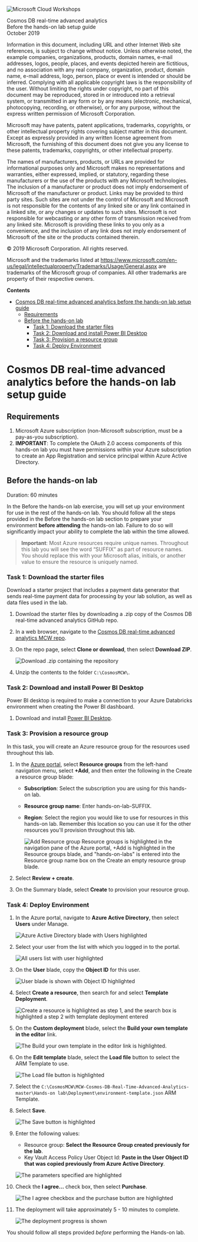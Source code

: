 ![](https://github.com/Microsoft/MCW-Template-Cloud-Workshop/raw/master/Media/ms-cloud-workshop.png 'Microsoft Cloud Workshops')

<div class="MCWHeader1">
Cosmos DB real-time advanced analytics
</div>

<div class="MCWHeader2">
Before the hands-on lab setup guide
</div>

<div class="MCWHeader3">
October 2019
</div>

Information in this document, including URL and other Internet Web site references, is subject to change without notice. Unless otherwise noted, the example companies, organizations, products, domain names, e-mail addresses, logos, people, places, and events depicted herein are fictitious, and no association with any real company, organization, product, domain name, e-mail address, logo, person, place or event is intended or should be inferred. Complying with all applicable copyright laws is the responsibility of the user. Without limiting the rights under copyright, no part of this document may be reproduced, stored in or introduced into a retrieval system, or transmitted in any form or by any means (electronic, mechanical, photocopying, recording, or otherwise), or for any purpose, without the express written permission of Microsoft Corporation.

Microsoft may have patents, patent applications, trademarks, copyrights, or other intellectual property rights covering subject matter in this document. Except as expressly provided in any written license agreement from Microsoft, the furnishing of this document does not give you any license to these patents, trademarks, copyrights, or other intellectual property.

The names of manufacturers, products, or URLs are provided for informational purposes only and Microsoft makes no representations and warranties, either expressed, implied, or statutory, regarding these manufacturers or the use of the products with any Microsoft technologies. The inclusion of a manufacturer or product does not imply endorsement of Microsoft of the manufacturer or product. Links may be provided to third party sites. Such sites are not under the control of Microsoft and Microsoft is not responsible for the contents of any linked site or any link contained in a linked site, or any changes or updates to such sites. Microsoft is not responsible for webcasting or any other form of transmission received from any linked site. Microsoft is providing these links to you only as a convenience, and the inclusion of any link does not imply endorsement of Microsoft of the site or the products contained therein.

© 2019 Microsoft Corporation. All rights reserved.

Microsoft and the trademarks listed at <https://www.microsoft.com/en-us/legal/intellectualproperty/Trademarks/Usage/General.aspx> are trademarks of the Microsoft group of companies. All other trademarks are property of their respective owners.

**Contents**

<!-- TOC -->

- [Cosmos DB real-time advanced analytics before the hands-on lab setup guide](#cosmos-db-real-time-advanced-analytics-before-the-hands-on-lab-setup-guide)
  - [Requirements](#requirements)
  - [Before the hands-on lab](#before-the-hands-on-lab)
    - [Task 1: Download the starter files](#task-1-download-the-starter-files)
    - [Task 2: Download and install Power BI Desktop](#task-2-download-and-install-power-bi-desktop)
    - [Task 3: Provision a resource group](#task-3-provision-a-resource-group)
    - [Task 4: Deploy Environment](#task-4-deploy-environment)

<!-- /TOC -->

# Cosmos DB real-time advanced analytics before the hands-on lab setup guide

## Requirements

1. Microsoft Azure subscription (non-Microsoft subscription, must be a pay-as-you subscription).
2. **IMPORTANT**: To complete the OAuth 2.0 access components of this hands-on lab you must have permissions within your Azure subscription to create an App Registration and service principal within Azure Active Directory.

## Before the hands-on lab

Duration: 60 minutes

In the Before the hands-on lab exercise, you will set up your environment for use in the rest of the hands-on lab. You should follow all the steps provided in the Before the hands-on lab section to prepare your environment **before attending** the hands-on lab. Failure to do so will significantly impact your ability to complete the lab within the time allowed.

> **Important**: Most Azure resources require unique names. Throughout this lab you will see the word “SUFFIX” as part of resource names. You should replace this with your Microsoft alias, initials, or another value to ensure the resource is uniquely named.

### Task 1: Download the starter files

Download a starter project that includes a payment data generator that sends real-time payment data for processing by your lab solution, as well as data files used in the lab.

1. Download the starter files by downloading a .zip copy of the Cosmos DB real-time advanced analytics GitHub repo.

2. In a web browser, navigate to the [Cosmos DB real-time advanced analytics MCW repo](https://github.com/Microsoft/MCW-Cosmos-DB-Real-Time-Advanced-Analytics).

3. On the repo page, select **Clone or download**, then select **Download ZIP**.

   ![Download .zip containing the repository](media/git-hub-download-repo.png 'Download ZIP')

4. Unzip the contents to the folder `C:\CosmosMCW\`.

### Task 2: Download and install Power BI Desktop

Power BI desktop is required to make a connection to your Azure Databricks environment when creating the Power BI dashboard.

1. Download and install [Power BI Desktop](https://powerbi.microsoft.com/desktop/).

### Task 3: Provision a resource group

In this task, you will create an Azure resource group for the resources used throughout this lab.

1. In the [Azure portal](https://portal.azure.com), select **Resource groups** from the left-hand navigation menu, select **+Add**, and then enter the following in the Create a resource group blade:

   - **Subscription**: Select the subscription you are using for this hands-on lab.

   - **Resource group name**: Enter hands-on-lab-SUFFIX.

   - **Region**: Select the region you would like to use for resources in this hands-on lab. Remember this location so you can use it for the other resources you'll provision throughout this lab.

     ![Add Resource group Resource groups is highlighted in the navigation pane of the Azure portal, +Add is highlighted in the Resource groups blade, and "hands-on-labs" is entered into the Resource group name box on the Create an empty resource group blade.](./media/create-resource-group.png 'Create resource group')

2. Select **Review + create**.

3. On the Summary blade, select **Create** to provision your resource group.

### Task 4: Deploy Environment

1. In the Azure portal, navigate to **Azure Active Directory**, then select **Users** under Manage.

   ![Azure Active Directory blade with Users highlighted](media/deploy-azure-ad-users-link.png 'Azure Active Directory blade with Users highlighted')

2. Select your user from the list with which you logged in to the portal.

   ![All users list with user highlighted](media/deploy-azure-ad-user-list.png 'All users list with user highlighted')

3. On the **User** blade, copy the **Object ID** for this user.

   ![User blade is shown with Object ID highlighted](media/deploy-azure-ad-user-object-id.png 'User blade is shown with Object ID highlighted')

4. Select **Create a resource**, then search for and select **Template Deployment**.

   ![Create a resource is highlighted as step 1, and the search box is highlighted a step 2 with template deployment entered](media/deploy-create-resource-search-template-deployment.png 'Create a resource is highlighted as step 1, and the search box is highlighted a step 2 with template deployment entered')

5. On the **Custom deployment** blade, select the **Build your own template in the editor** link.

   ![The Build your own template in the editor link is highlighted.](media/deploy-deployment-build-your-own-link.png 'Custom deployment')

6. On the **Edit template** blade, select the **Load file** button to select the ARM Template to use.

   ![The Load file button is highlighted](media/deploy-deployment-load-file-button.png 'The Load file button is highlighted')

7. Select the `C:\CosmosMCW\MCW-Cosmos-DB-Real-Time-Advanced-Analytics-master\Hands-on lab\Deployment\environment-template.json` ARM Template.

8. Select **Save**.

   ![The Save button is highlighted](media/deploy-deployment-arm-template-save.png 'The Save button is highlighted')

9. Enter the following values:

   - Resource group: **Select the Resource Group created previously for the lab**.
   - Key Vault Access Policy User Object Id: **Paste in the User Object ID that was copied previously from Azure Active Directory**.

   ![The parameters specified are highlighted](media/deploy-deployment-parameter-fields.png 'The parameters specified are highlighted')

10. Check the **I agree...** check box, then select **Purchase**.

    ![The I agree checkbox and the purchase button are highlighted](media/deploy-deployment-purchase-button.png 'The I agree checkbox and the purchase button are highlighted')

11. The deployment will take approximately 5 - 10 minutes to complete.

    ![The deployment progress is shown](media/deploy-deployment-progress.png 'The deployment progress is shown')

You should follow all steps provided _before_ performing the Hands-on lab.
